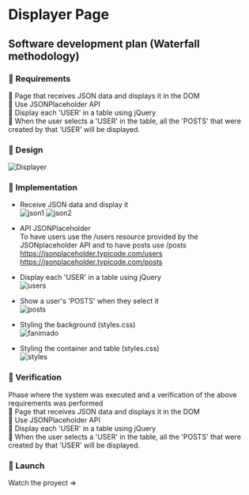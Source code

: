 # Displayer Page
## Software development plan (Waterfall methodology)
### 🚩 Requirements <br>
📌 Page that receives JSON data and displays it in the DOM<br>
📌 Use JSONPlaceholder API <br>
📌 Display each 'USER' in a table using jQuery<br>
📌 When the user selects a 'USER' in the table, all the 'POSTS' that were created by that 'USER' will be displayed.<br>
### 🚩 Design <br>
![Displayer](https://user-images.githubusercontent.com/85640313/141865428-7e940bfe-695d-4a7a-ad00-002b9067c14e.png)
### 🚩 Implementation <br>
- Receive JSON data and display it <br>
![json1](https://user-images.githubusercontent.com/85640313/141863956-c0766204-25d6-486a-9514-e48601db4849.png)
![json2](https://user-images.githubusercontent.com/85640313/141864085-2f87f4ab-0378-4453-afa2-634a84a1fd2d.png)

- API JSONPlaceholder<br>
To have users use the /users resource provided by the JSONplaceholder API and to have posts use /posts <br>
https://jsonplaceholder.typicode.com/users <br>
https://jsonplaceholder.typicode.com/posts <br>
- Display each 'USER' in a table using jQuery <br>
![users](https://user-images.githubusercontent.com/85640313/141863828-815cf568-9a3d-43e6-aeed-47158f6f639b.png)
- Show a user's 'POSTS' when they select it <br>
![posts](https://user-images.githubusercontent.com/85640313/141863707-e6fb3224-c37a-4341-8e38-7af5d5c2995e.png)

- Styling the background (styles.css) <br>
![fanimado](https://user-images.githubusercontent.com/85640313/141411565-2476779e-5a8b-4800-b953-67096fd3f404.png)
- Styling the container and table (styles.css)<br>
![styles](https://user-images.githubusercontent.com/85640313/141411793-dcf1be7a-5465-49c9-ab0b-d5417eb0ea3b.png)

### 🚩 Verification <br>
Phase where the system was executed and a verification of the above requirements was performed <br> 
📌 Page that receives JSON data and displays it in the DOM<br>
📌 Use JSONPlaceholder API <br>
📌 Display each 'USER' in a table using jQuery<br>
📌 When the user selects a 'USER' in the table, all the 'POSTS' that were created by that 'USER' will be displayed.<br>
### 🚩 Launch <br>
Watch the proyect =>
